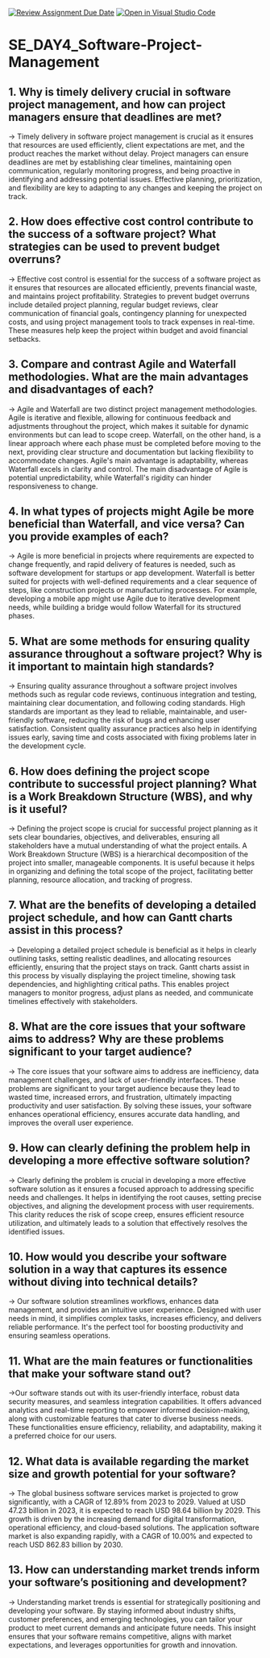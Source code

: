 [![Review Assignment Due Date](https://classroom.github.com/assets/deadline-readme-button-22041afd0340ce965d47ae6ef1cefeee28c7c493a6346c4f15d667ab976d596c.svg)](https://classroom.github.com/a/9pw6JKcu)
[![Open in Visual Studio Code](https://classroom.github.com/assets/open-in-vscode-2e0aaae1b6195c2367325f4f02e2d04e9abb55f0b24a779b69b11b9e10269abc.svg)](https://classroom.github.com/online_ide?assignment_repo_id=17059330&assignment_repo_type=AssignmentRepo)
# SE_DAY4_Software-Project-Management
## 1. Why is timely delivery crucial in software project management, and how can project managers ensure that deadlines are met?

-> Timely delivery in software project management is crucial as it ensures that resources are used efficiently, client expectations are met, and the product reaches the market without delay. Project managers can ensure deadlines are met by establishing clear timelines, maintaining open communication, regularly monitoring progress, and being proactive in identifying and addressing potential issues. Effective planning, prioritization, and flexibility are key to adapting to any changes and keeping the project on track.

## 2. How does effective cost control contribute to the success of a software project? What strategies can be used to prevent budget overruns?

-> Effective cost control is essential for the success of a software project as it ensures that resources are allocated efficiently, prevents financial waste, and maintains project profitability. Strategies to prevent budget overruns include detailed project planning, regular budget reviews, clear communication of financial goals, contingency planning for unexpected costs, and using project management tools to track expenses in real-time. These measures help keep the project within budget and avoid financial setbacks.

## 3. Compare and contrast Agile and Waterfall methodologies. What are the main advantages and disadvantages of each?

-> Agile and Waterfall are two distinct project management methodologies. Agile is iterative and flexible, allowing for continuous feedback and adjustments throughout the project, which makes it suitable for dynamic environments but can lead to scope creep. Waterfall, on the other hand, is a linear approach where each phase must be completed before moving to the next, providing clear structure and documentation but lacking flexibility to accommodate changes. Agile's main advantage is adaptability, whereas Waterfall excels in clarity and control. The main disadvantage of Agile is potential unpredictability, while Waterfall's rigidity can hinder responsiveness to change.

## 4. In what types of projects might Agile be more beneficial than Waterfall, and vice versa? Can you provide examples of each?

-> Agile is more beneficial in projects where requirements are expected to change frequently, and rapid delivery of features is needed, such as software development for startups or app development. Waterfall is better suited for projects with well-defined requirements and a clear sequence of steps, like construction projects or manufacturing processes.
For example, developing a mobile app might use Agile due to iterative development needs, while building a bridge would follow Waterfall for its structured phases.

## 5. What are some methods for ensuring quality assurance throughout a software project? Why is it important to maintain high standards?

-> Ensuring quality assurance throughout a software project involves methods such as regular code reviews, continuous integration and testing, maintaining clear documentation, and following coding standards. High standards are important as they lead to reliable, maintainable, and user-friendly software, reducing the risk of bugs and enhancing user satisfaction. Consistent quality assurance practices also help in identifying issues early, saving time and costs associated with fixing problems later in the development cycle.

## 6. How does defining the project scope contribute to successful project planning? What is a Work Breakdown Structure (WBS), and why is it useful?

-> Defining the project scope is crucial for successful project planning as it sets clear boundaries, objectives, and deliverables, ensuring all stakeholders have a mutual understanding of what the project entails. A Work Breakdown Structure (WBS) is a hierarchical decomposition of the project into smaller, manageable components. It is useful because it helps in organizing and defining the total scope of the project, facilitating better planning, resource allocation, and tracking of progress.

## 7. What are the benefits of developing a detailed project schedule, and how can Gantt charts assist in this process?

-> Developing a detailed project schedule is beneficial as it helps in clearly outlining tasks, setting realistic deadlines, and allocating resources efficiently, ensuring that the project stays on track. Gantt charts assist in this process by visually displaying the project timeline, showing task dependencies, and highlighting critical paths. This enables project managers to monitor progress, adjust plans as needed, and communicate timelines effectively with stakeholders.

## 8. What are the core issues that your software aims to address? Why are these problems significant to your target audience?

-> The core issues that your software aims to address are inefficiency, data management challenges, and lack of user-friendly interfaces. These problems are significant to your target audience because they lead to wasted time, increased errors, and frustration, ultimately impacting productivity and user satisfaction. By solving these issues, your software enhances operational efficiency, ensures accurate data handling, and improves the overall user experience.

## 9. How can clearly defining the problem help in developing a more effective software solution?

-> Clearly defining the problem is crucial in developing a more effective software solution as it ensures a focused approach to addressing specific needs and challenges. It helps in identifying the root causes, setting precise objectives, and aligning the development process with user requirements. This clarity reduces the risk of scope creep, ensures efficient resource utilization, and ultimately leads to a solution that effectively resolves the identified issues.

## 10. How would you describe your software solution in a way that captures its essence without diving into technical details?

-> Our software solution streamlines workflows, enhances data management, and provides an intuitive user experience. Designed with user needs in mind, it simplifies complex tasks, increases efficiency, and delivers reliable performance. It's the perfect tool for boosting productivity and ensuring seamless operations.

## 11. What are the main features or functionalities that make your software stand out?

->Our software stands out with its user-friendly interface, robust data security measures, and seamless integration capabilities. It offers advanced analytics and real-time reporting to empower informed decision-making, along with customizable features that cater to diverse business needs. These functionalities ensure efficiency, reliability, and adaptability, making it a preferred choice for our users.

## 12. What data is available regarding the market size and growth potential for your software?

-> The global business software services market is projected to grow significantly, with a CAGR of 12.89% from 2023 to 2029. Valued at USD 47.23 billion in 2023, it is expected to reach USD 98.64 billion by 2029. This growth is driven by the increasing demand for digital transformation, operational efficiency, and cloud-based solutions. The application software market is also expanding rapidly, with a CAGR of 10.00% and expected to reach USD 862.83 billion by 2030.

## 13. How can understanding market trends inform your software’s positioning and development?

-> Understanding market trends is essential for strategically positioning and developing your software. By staying informed about industry shifts, customer preferences, and emerging technologies, you can tailor your product to meet current demands and anticipate future needs. This insight ensures that your software remains competitive, aligns with market expectations, and leverages opportunities for growth and innovation.


